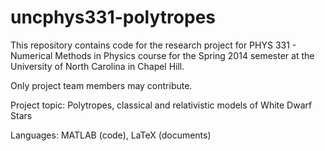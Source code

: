 uncphys331-polytropes
=====================
This repository contains code for the research project for PHYS 331 -
Numerical Methods in Physics course for the Spring 2014 semester at the
University of North Carolina in Chapel Hill.

Only project team members may contribute.

Project topic: Polytropes, classical and relativistic models of White
Dwarf Stars

Languages: MATLAB (code), LaTeX (documents)
